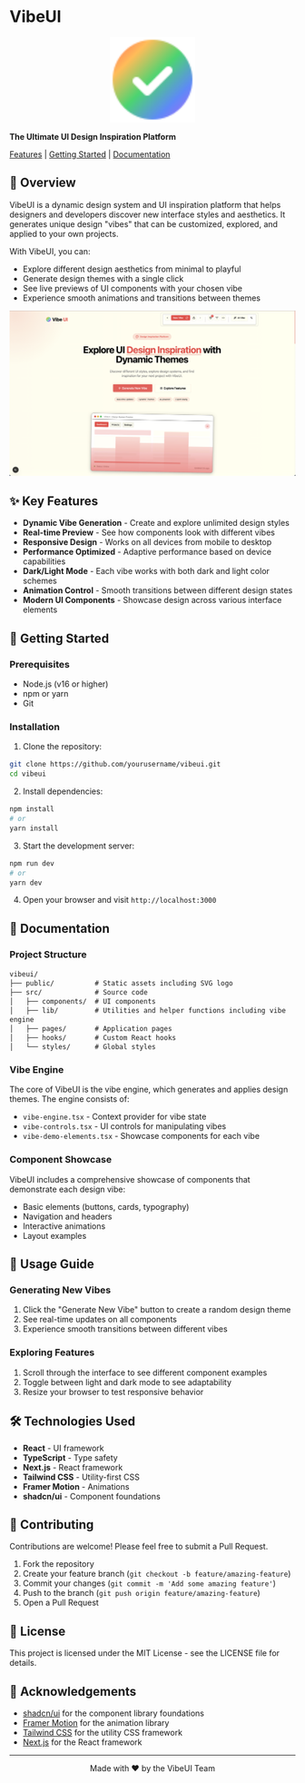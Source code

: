 # VibeUI

<div align="center">
  <img src="public/favicon.svg" alt="VibeUI Screenshot" width="150" />
</div>
  
  **The Ultimate UI Design Inspiration Platform**
  
  [Features](#key-features) | [Getting Started](#getting-started) | [Documentation](#documentation)
  
</div>

## 🌟 Overview

VibeUI is a dynamic design system and UI inspiration platform that helps designers and developers discover new interface styles and aesthetics. It generates unique design "vibes" that can be customized, explored, and applied to your own projects.

With VibeUI, you can:
- Explore different design aesthetics from minimal to playful
- Generate design themes with a single click
- See live previews of UI components with your chosen vibe
- Experience smooth animations and transitions between themes

<div align="center">
  <img src="public/screenshot.png" alt="VibeUI Screenshot" width="800" />
</div>

## ✨ Key Features

- **Dynamic Vibe Generation** - Create and explore unlimited design styles
- **Real-time Preview** - See how components look with different vibes
- **Responsive Design** - Works on all devices from mobile to desktop
- **Performance Optimized** - Adaptive performance based on device capabilities
- **Dark/Light Mode** - Each vibe works with both dark and light color schemes
- **Animation Control** - Smooth transitions between different design states
- **Modern UI Components** - Showcase design across various interface elements

## 🚀 Getting Started

### Prerequisites

- Node.js (v16 or higher)
- npm or yarn
- Git

### Installation

1. Clone the repository:

```bash
git clone https://github.com/yourusername/vibeui.git
cd vibeui
```

2. Install dependencies:

```bash
npm install
# or
yarn install
```

3. Start the development server:

```bash
npm run dev
# or
yarn dev
```

4. Open your browser and visit `http://localhost:3000`

## 📖 Documentation

### Project Structure

```
vibeui/
├── public/          # Static assets including SVG logo
├── src/             # Source code
│   ├── components/  # UI components
│   ├── lib/         # Utilities and helper functions including vibe engine
│   ├── pages/       # Application pages
│   ├── hooks/       # Custom React hooks
│   └── styles/      # Global styles
```

### Vibe Engine

The core of VibeUI is the vibe engine, which generates and applies design themes. The engine consists of:

- `vibe-engine.tsx` - Context provider for vibe state
- `vibe-controls.tsx` - UI controls for manipulating vibes
- `vibe-demo-elements.tsx` - Showcase components for each vibe

### Component Showcase

VibeUI includes a comprehensive showcase of components that demonstrate each design vibe:

- Basic elements (buttons, cards, typography)
- Navigation and headers
- Interactive animations
- Layout examples

## 🔧 Usage Guide

### Generating New Vibes

1. Click the "Generate New Vibe" button to create a random design theme
2. See real-time updates on all components
3. Experience smooth transitions between different vibes

### Exploring Features

1. Scroll through the interface to see different component examples
2. Toggle between light and dark mode to see adaptability
3. Resize your browser to test responsive behavior

## 🛠️ Technologies Used

- **React** - UI framework
- **TypeScript** - Type safety
- **Next.js** - React framework
- **Tailwind CSS** - Utility-first CSS
- **Framer Motion** - Animations
- **shadcn/ui** - Component foundations

## 🤝 Contributing

Contributions are welcome! Please feel free to submit a Pull Request.

1. Fork the repository
2. Create your feature branch (`git checkout -b feature/amazing-feature`)
3. Commit your changes (`git commit -m 'Add some amazing feature'`)
4. Push to the branch (`git push origin feature/amazing-feature`)
5. Open a Pull Request

## 📄 License

This project is licensed under the MIT License - see the LICENSE file for details.

## 🙏 Acknowledgements

- [shadcn/ui](https://ui.shadcn.com/) for the component library foundations
- [Framer Motion](https://www.framer.com/motion/) for the animation library
- [Tailwind CSS](https://tailwindcss.com/) for the utility CSS framework
- [Next.js](https://nextjs.org/) for the React framework

---

<div align="center">
  Made with ❤️ by the VibeUI Team
</div>
